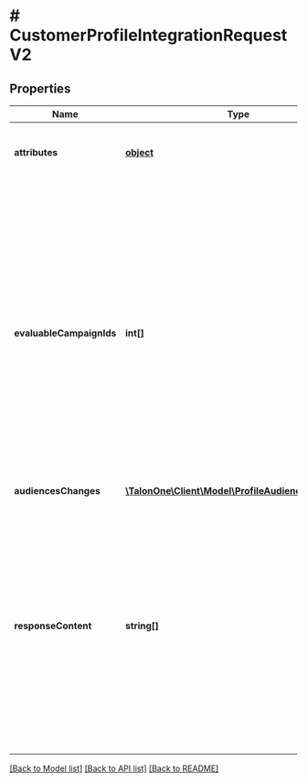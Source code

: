# # CustomerProfileIntegrationRequestV2

## Properties

Name | Type | Description | Notes
------------ | ------------- | ------------- | -------------
**attributes** | [**object**](.md) | Arbitrary properties associated with this item. | [optional] 
**evaluableCampaignIds** | **int[]** | When using the &#x60;dry&#x60; query parameter, use this property to list the campaign to be evaluated by the Rule Engine.  These campaigns will be evaluated, even if they are disabled, allowing you to test specific campaigns before activating them. | [optional] 
**audiencesChanges** | [**\TalonOne\Client\Model\ProfileAudiencesChanges**](ProfileAudiencesChanges.md) |  | [optional] 
**responseContent** | **string[]** | Extends the response with the chosen data entities. Use this property to get as much data as you need in one _Update customer profile_ request instead of sending extra requests to other endpoints. | [optional] 

[[Back to Model list]](../../README.md#documentation-for-models) [[Back to API list]](../../README.md#documentation-for-api-endpoints) [[Back to README]](../../README.md)


